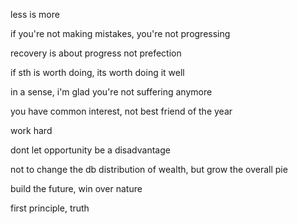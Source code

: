 less is more

if you're not making mistakes, you're not progressing

recovery is about progress not prefection

if sth is worth doing, its worth doing it well

in a sense, i'm glad you're not suffering anymore

you have common interest, not best friend of the year

work hard

dont let opportunity be a disadvantage

not to change the db distribution of wealth, but grow the overall pie

build the future, win over nature

first principle, truth